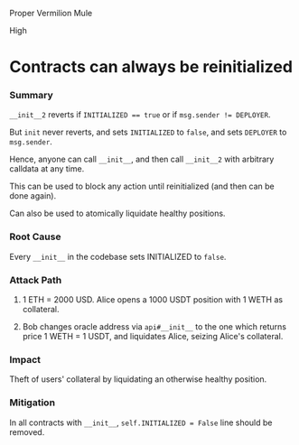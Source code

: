 Proper Vermilion Mule

High

# Contracts can always be reinitialized

### Summary

`__init__2` reverts if `INITIALIZED == true` or if `msg.sender != DEPLOYER`.

But `init` never reverts, and sets `INITIALIZED` to `false`, and sets `DEPLOYER` to `msg.sender`.

Hence, anyone can call `__init__`, and then call `__init__2` with arbitrary calldata at any time.

This can be used to block any action until reinitialized (and then can be done again).

Can also be used to atomically liquidate healthy positions.

### Root Cause

Every `__init__` in the codebase sets INITIALIZED to `false`.

### Attack Path

1. 1 ETH = 2000 USD. Alice opens a 1000 USDT position with 1 WETH as collateral.

2. Bob changes oracle address via `api#__init__` to the one which returns price 1 WETH = 1 USDT, and liquidates Alice, seizing Alice's collateral.

### Impact

Theft of users' collateral by liquidating an otherwise healthy position.

### Mitigation

In all contracts with `__init__`, `self.INITIALIZED = False` line should be removed.